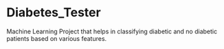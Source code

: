 # Diabetes_Tester
Machine Learning Project that helps in classifying diabetic and no diabetic patients based on various features. 
